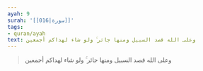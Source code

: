 ```yaml
---
ayah: 9
surah: '[[016|سورة]]'
tags:
- quran/ayah
text: وعلى الله قصد السبيل ومنها جائر ۚ ولو شاء لهداكم أجمعين
---
```

> وعلى الله قصد السبيل ومنها جائر ۚ ولو شاء لهداكم أجمعين
